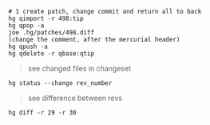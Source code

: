 ```
# 1 create patch, change commit and return all to back
hg qimport -r 498:tip
hg qpop -a
joe .hg/patches/498.diff
(change the comment, after the mercurial header)
hg qpush -a
hg qdelete -r qbase:qtip
```

> see changed files in changeset

```
hg status --change rev_number
```

> see difference between revs

```
hg diff -r 29 -r 30
```
